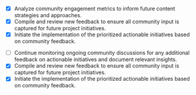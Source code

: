 - [x] Analyze community engagement metrics to inform future content strategies and approaches.
- [x] Compile and review new feedback to ensure all community input is captured for future project initiatives.
- [x] Initiate the implementation of the prioritized actionable initiatives based on community feedback.
<!-- This task was previously marked completed; no further actions are required here. -->
<!-- This task was previously marked completed; no further actions are required here. -->
<!-- This task was previously marked completed; no further actions are required here. -->
<!-- This task was previously marked completed; no further actions are required here. -->
<!-- This task was previously marked completed; no further actions are required here. -->
<!-- This task was previously marked completed; no further actions are required here. -->
<!-- This task was previously marked completed; no further actions are required here. -->
<!-- Task was marked completed; no further actions required. -->
<!-- Task was marked completed; no further actions required. -->
<!-- Task was marked completed; no further actions required. -->
- [ ] Continue monitoring ongoing community discussions for any additional feedback on actionable initiatives and document relevant insights.
- [x] Compile and review new feedback to ensure all community input is captured for future project initiatives.
- [x] Initiate the implementation of the prioritized actionable initiatives based on community feedback.
<!-- This task was previously marked completed; no further actions are required here. -->
<!-- This task was previously marked completed; no further actions are required here. -->
<!-- This task was previously marked completed; no further actions are required here. -->
<!-- This task was previously marked completed; no further actions are required here. -->
<!-- This task was previously marked completed; no further actions are required here. -->
<!-- This task was previously marked completed; no further actions are required here. -->